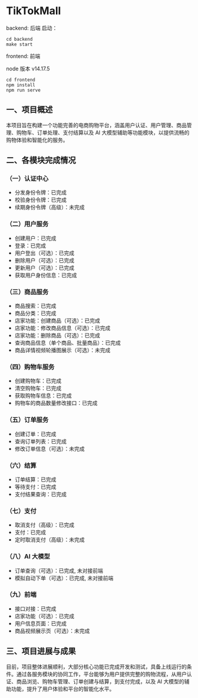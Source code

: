 # TikTokMall

backend: 后端
启动：
```shell
cd backend
make start
```


frontend: 前端

node 版本 v14.17.5

```shell
cd frontend
npm install
npm run serve
```



## 一、项目概述
本项目旨在构建一个功能完善的电商购物平台，涵盖用户认证、用户管理、商品管理、购物车、订单处理、支付结算以及 AI 大模型辅助等功能模块，以提供流畅的购物体验和智能化的服务。

## 二、各模块完成情况

### （一）认证中心
- 分发身份令牌：已完成
- 校验身份令牌：已完成
- 续期身份令牌（高级）：未完成

### （二）用户服务
- 创建用户：已完成
- 登录：已完成
- 用户登出（可选）：已完成
- 删除用户（可选）：已完成
- 更新用户（可选）：已完成
- 获取用户身份信息：已完成

### （三）商品服务
- 商品搜索：已完成
- 商品分类：已完成
- 店家功能：创建商品（可选）：已完成
- 店家功能：修改商品信息（可选）：已完成
- 店家功能：删除商品（可选）：已完成
- 查询商品信息（单个商品、批量商品）：已完成
- 商品详情视频轮播图展示（可选）：未完成

### （四）购物车服务
- 创建购物车：已完成
- 清空购物车：已完成
- 获取购物车信息：已完成
- 购物车的商品数量修改接口：已完成

### （五）订单服务
- 创建订单：已完成
- 查询订单列表：已完成
- 修改订单信息（可选）：未完成

### （六）结算
- 订单结算：已完成
- 等待支付：已完成
- 支付结果查询：已完成

### （七）支付
- 取消支付（高级）：已完成
- 支付：已完成
- 定时取消支付（高级）：未完成

### （八）AI 大模型
- 订单查询（可选）：已完成, 未对接前端
- 模拟自动下单（可选）：已完成, 未对接前端

### （九）前端
- 接口对接：已完成
- 店家功能（可选）：已完成
- 用户信息页面：已完成
- 商品视频展示页（可选）：未完成


## 三、项目进展与成果
目前，项目整体进展顺利，大部分核心功能已完成开发和测试，具备上线运行的条件。通过各服务模块的协同工作，平台能够为用户提供完整的购物流程，从用户认证、商品浏览、购物车管理、订单创建与结算，到支付完成，以及 AI 大模型的辅助功能，提升了用户体验和平台的智能化水平。
